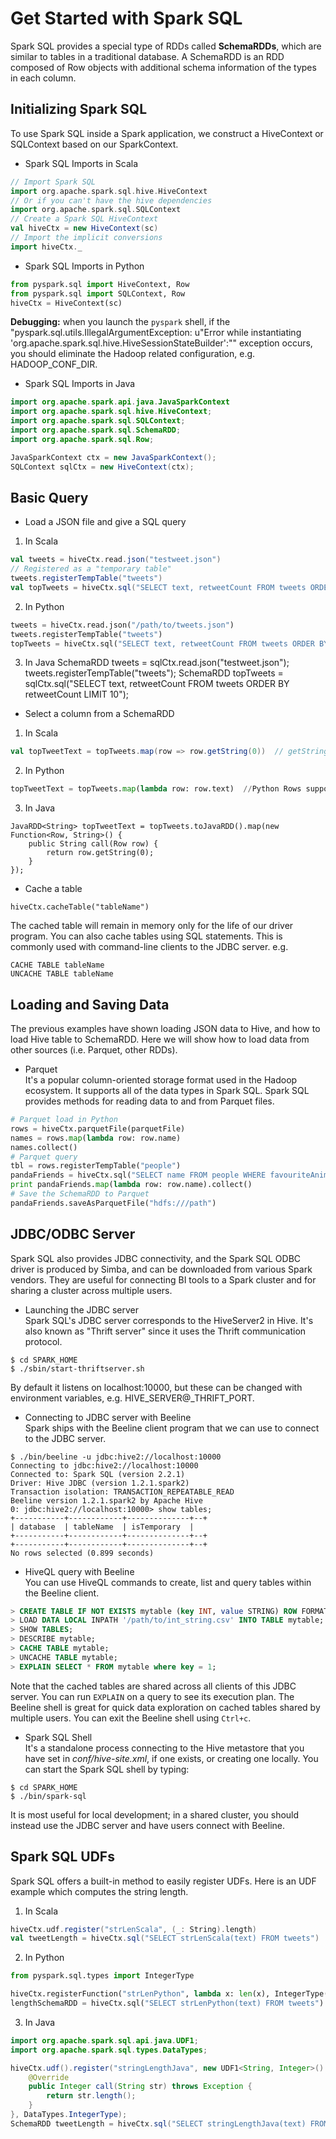 # Get Started with Spark SQL
Spark SQL provides a special type of RDDs called **SchemaRDDs**, which are similar to tables in a traditional database. A SchemaRDD is an RDD composed of Row objects with additional schema information of the types in each column.

## Initializing Spark SQL
To use Spark SQL inside a Spark application, we construct a HiveContext or SQLContext based on our SparkContext.  
- Spark SQL Imports in Scala  
```scala
// Import Spark SQL
import org.apache.spark.sql.hive.HiveContext
// Or if you can't have the hive dependencies
import org.apache.spark.sql.SQLContext
// Create a Spark SQL HiveContext
val hiveCtx = new HiveContext(sc)
// Import the implicit conversions
import hiveCtx._
```

- Spark SQL Imports in Python  
```python
from pyspark.sql import HiveContext, Row
from pyspark.sql import SQLContext, Row
hiveCtx = HiveContext(sc)
```
**Debugging:** when you launch the `pyspark` shell, if the "pyspark.sql.utils.IllegalArgumentException: u"Error while instantiating 'org.apache.spark.sql.hive.HiveSessionStateBuilder':"" exception occurs, you should eliminate the Hadoop related configuration, e.g. HADOOP_CONF_DIR.

- Spark SQL Imports in Java  
```java
import org.apache.spark.api.java.JavaSparkContext
import org.apache.spark.sql.hive.HiveContext;
import org.apache.spark.sql.SQLContext;
import org.apache.spark.sql.SchemaRDD;
import org.apache.spark.sql.Row;

JavaSparkContext ctx = new JavaSparkContext();
SQLContext sqlCtx = new HiveContext(ctx);
```

## Basic Query
- Load a JSON file and give a SQL query  
1. In Scala
```scala
val tweets = hiveCtx.read.json("testweet.json")
// Registered as a "temporary table"
tweets.registerTempTable("tweets")
val topTweets = hiveCtx.sql("SELECT text, retweetCount FROM tweets ORDER BY retweetCount LIMIT 10")
```

2. In Python
```python
tweets = hiveCtx.read.json("/path/to/tweets.json")
tweets.registerTempTable("tweets")
topTweets = hiveCtx.sql("SELECT text, retweetCount FROM tweets ORDER BY retweetCount LIMIT 10")
```

3. In Java
SchemaRDD tweets = sqlCtx.read.json("testweet.json");
tweets.registerTempTable("tweets");
SchemaRDD topTweets = sqlCtx.sql("SELECT text, retweetCount FROM tweets ORDER BY retweetCount LIMIT 10");

- Select a column from a SchemaRDD  
1. In Scala
```scala
val topTweetText = topTweets.map(row => row.getString(0))  // getString(0) would return field 0 as a string
```

2. In Python
```python
topTweetText = topTweets.map(lambda row: row.text)  //Python Rows support named access to their fields, row.column_name
```

3. In Java
```
JavaRDD<String> topTweetText = topTweets.toJavaRDD().map(new Function<Row, String>() {
	public String call(Row row) {
		return row.getString(0);
	}
});
```

- Cache a table
```
hiveCtx.cacheTable("tableName")
```
The cached table will remain in memory only for the life of our driver program. You can also cache tables using SQL statements. This is commonly used with command-line clients to the JDBC server. e.g.
```
CACHE TABLE tableName
UNCACHE TABLE tableName
```

## Loading and Saving Data
The previous examples have shown loading JSON data to Hive, and how to load Hive table to SchemaRDD. Here we will show how to load data from other sources (i.e. Parquet, other RDDs).

- Parquet  
It's a popular column-oriented storage format used in the Hadoop ecosystem. It supports all of the data types in Spark SQL. Spark SQL provides methods for reading data to and from Parquet files.
```python
# Parquet load in Python
rows = hiveCtx.parquetFile(parquetFile)
names = rows.map(lambda row: row.name)
names.collect()
# Parquet query
tbl = rows.registerTempTable("people")
pandaFriends = hiveCtx.sql("SELECT name FROM people WHERE favouriteAnimal = \"panda\"")
print pandaFriends.map(lambda row: row.name).collect()
# Save the SchemaRDD to Parquet
pandaFriends.saveAsParquetFile("hdfs:///path")
```

## JDBC/ODBC Server 
Spark SQL also provides JDBC connectivity, and the Spark SQL ODBC driver is produced by Simba, and can be downloaded from various Spark vendors. They are useful for connecting BI tools to a Spark cluster and for sharing a cluster across multiple users.   
- Launching the JDBC server  
Spark SQL's JDBC server corresponds to the HiveServer2 in Hive. It's also known as "Thrift server" since it uses the Thrift communication protocol.
```
$ cd SPARK_HOME
$ ./sbin/start-thriftserver.sh
```
By default it listens on localhost:10000, but these can be changed with environment variables, e.g. HIVE_SERVER@_THRIFT_PORT.

- Connecting to JDBC server with Beeline  
Spark ships with the Beeline client program that we can use to connect to the JDBC server.
```
$ ./bin/beeline -u jdbc:hive2://localhost:10000
Connecting to jdbc:hive2://localhost:10000
Connected to: Spark SQL (version 2.2.1)
Driver: Hive JDBC (version 1.2.1.spark2)
Transaction isolation: TRANSACTION_REPEATABLE_READ
Beeline version 1.2.1.spark2 by Apache Hive
0: jdbc:hive2://localhost:10000> show tables;
+-----------+------------+--------------+--+
| database  | tableName  | isTemporary  |
+-----------+------------+--------------+--+
+-----------+------------+--------------+--+
No rows selected (0.899 seconds)
```

- HiveQL query with Beeline  
You can use HiveQL commands to create, list and query tables within the Beeline client.  
```sql
> CREATE TABLE IF NOT EXISTS mytable (key INT, value STRING) ROW FORMAT DELIMITED FIELDS TERMINATED BY ',';
> LOAD DATA LOCAL INPATH '/path/to/int_string.csv' INTO TABLE mytable;
> SHOW TABLES;
> DESCRIBE mytable;
> CACHE TABLE mytable;
> UNCACHE TABLE mytable;
> EXPLAIN SELECT * FROM mytable where key = 1;
```
Note that the cached tables are shared across all clients of this JDBC server. You can run `EXPLAIN` on a query to see its execution plan. The Beeline shell is great for quick data exploration on cached tables shared by multiple users. You can exit the Beeline shell using `Ctrl+c`.  

- Spark SQL Shell  
It's a standalone process connecting to the Hive metastore that you have set in *conf/hive-site.xml*, if one exists, or creating one locally. You can start the Spark SQL shell by typing:
```
$ cd SPARK_HOME
$ ./bin/spark-sql
```
It is most useful for local development; in a shared cluster, you should instead use the JDBC server and have users connect with Beeline.

## Spark SQL UDFs  
Spark SQL offers a built-in method to easily register UDFs. Here is an UDF example which computes the string length.  
1. In Scala
```scala
hiveCtx.udf.register("strLenScala", (_: String).length)
val tweetLength = hiveCtx.sql("SELECT strLenScala(text) FROM tweets")
```

2. In Python
```python
from pyspark.sql.types import IntegerType

hiveCtx.registerFunction("strLenPython", lambda x: len(x), IntegerType())
lengthSchemaRDD = hiveCtx.sql("SELECT strLenPython(text) FROM tweets")
```

3. In Java
```java
import org.apache.spark.sql.api.java.UDF1;
import org.apache.spark.sql.types.DataTypes;

hiveCtx.udf().register("stringLengthJava", new UDF1<String, Integer>() {
	@Override
	public Integer call(String str) throws Exception {
		return str.length();
	}
}, DataTypes.IntegerType);
SchemaRDD tweetLength = hiveCtx.sql("SELECT stringLengthJava(text) FROM tweets");
```



